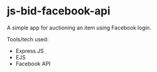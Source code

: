 # js-bid-facebook-api

A simple app for auctioning an item using Facebook login.

Tools/tech used:
- Express.JS
- EJS
- Facebook API
